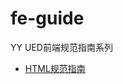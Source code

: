 # fe-guide
YY UED前端规范指南系列

* [HTML规范指南](https://github.com/duowan/fe-guide/blob/master/html-guide.md)
